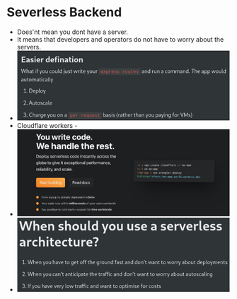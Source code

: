 # Severless Backend

- Does'nt mean you dont have a server.
- It means that developers and operators do not have to worry about the servers.
- ![alt text](image.png)
- Cloudflare workers -
- ![alt text](image-2.png)
- ![alt text](image-1.png)